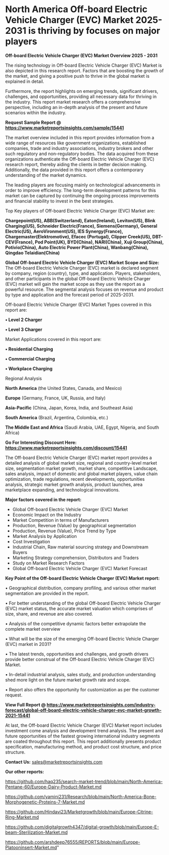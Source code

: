 # North America Off-board Electric Vehicle Charger (EVC) Market 2025-2031 is thriving by focuses on major players

<Strong> Off-board Electric Vehicle Charger (EVC) Market Overview 2025 - 2031</strong>

The rising technology in Off-board Electric Vehicle Charger (EVC) Market is also depicted in this research report. Factors that are boosting the growth of the market, and giving a positive push to thrive in the global market is explained in detail.

Furthermore, the report highlights on emerging trends, significant drivers, challenges, and opportunities, providing all necessary data for thriving in the industry. This report market research offers a comprehensive perspective, including an in-depth analysis of the present and future scenarios within the industry.

<strong>Request Sample Report @ <a href=https://www.marketreportsinsights.com/sample/15441>https://www.marketreportsinsights.com/sample/15441</a></strong>

The market overview included in this report provides information from a wide range of resources like government organizations, established companies, trade and industry associations, industry brokers and other such regulatory and non-regulatory bodies. The data acquired from these organizations authenticate the Off-board Electric Vehicle Charger (EVC) research report, thereby aiding the clients in better decision making. Additionally, the data provided in this report offers a contemporary understanding of the market dynamics.

The leading players are focusing mainly on technological advancements in order to improve efficiency. The long-term development patterns for this market can be captured by continuing the ongoing process improvements and financial stability to invest in the best strategies.

Top Key players of Off-board Electric Vehicle Charger (EVC) Market are:

<strong>Chargepoint(US), ABB(Switzerland), Eaton(Ireland), Leviton(US), Blink Charging(US), Schneider Electric(France), Siemens(Germany), General Electric(US), AeroVironment(US), IES Synergy(France), Chargemaster(Elektromotive), Efacec (Portugal), Clipper Creek(US), DBT-CEV(France), Pod Point(UK), BYD(China), NARI(China), Xuji Group(China), Potivio(China), Auto Electric Power Plant(China), Wanbang(China), Qingdao Telaidian(China)</strong>

<strong><b>Global Off-board Electric Vehicle Charger (EVC) Market Scope and Size:</b></strong>
The Off-board Electric Vehicle Charger (EVC) market is declared segment by company, region (country), type, and application. Players, stakeholders, and other participants in the global Off-board Electric Vehicle Charger (EVC) market will gain the market scope as they use the report as a powerful resource. The segmental analysis focuses on revenue and product by type and application and the forecast period of 2025-2031.

Off-board Electric Vehicle Charger (EVC) Market Types covered in this report are:

<strong>• Level 2 Charger

• Level 3 Charger</strong>

Market Applications covered in this report are:

<strong>• Residential Charging

• Commercial Charging

• Workplace Charging</strong> 

Regional Analysis

<strong>North America</strong> (the United States, Canada, and Mexico)

<strong>Europe</strong> (Germany, France, UK, Russia, and Italy)

<strong>Asia-Pacific</strong> (China, Japan, Korea, India, and Southeast Asia)

<strong>South America</strong> (Brazil, Argentina, Colombia, etc.)

<strong>The Middle East and Africa</strong> (Saudi Arabia, UAE, Egypt, Nigeria, and South Africa)

<strong>Go For Interesting Discount Here: <a href=https://www.marketreportsinsights.com/discount/15441>https://www.marketreportsinsights.com/discount/15441</a></strong>

The Off-board Electric Vehicle Charger (EVC) market report provides a detailed analysis of global market size, regional and country-level market size, segmentation market growth, market share, competitive Landscape, sales analysis, impact of domestic and global market players, value chain optimization, trade regulations, recent developments, opportunities analysis, strategic market growth analysis, product launches, area marketplace expanding, and technological innovations.

<strong><b>Major factors covered in the report:</b></strong>
<ul>
  <li>Global Off-board Electric Vehicle Charger (EVC) Market </li>
  <li>Economic Impact on the Industry</li>
  <li>Market Competition in terms of Manufacturers</li>
  <li>Production, Revenue (Value) by geographical segmentation</li>
  <li>Production, Revenue (Value), Price Trend by Type</li>
  <li>Market Analysis by Application</li>
  <li>Cost Investigation</li>
  <li>Industrial Chain, Raw material sourcing strategy and Downstream Buyers</li>
  <li>Marketing Strategy comprehension, Distributors and Traders</li>
  <li>Study on Market Research Factors</li>
  <li>Global Off-board Electric Vehicle Charger (EVC) Market Forecast</li>
</ul>

<strong><b>Key Point of the Off-board Electric Vehicle Charger (EVC) Market report:</b></strong>

• Geographical distribution, company profiling, and various other market segmentation are provided in the report.

• For better understanding of the global Off-board Electric Vehicle Charger (EVC) market status, the accurate market valuation which comprises of size, share, and revenue are also covered.

• Analysis of the competitive dynamic factors better extrapolate the complete market overview

• What will be the size of the emerging Off-board Electric Vehicle Charger (EVC) market in 2031?

• The latest trends, opportunities and challenges, and growth drivers provide better construal of the Off-board Electric Vehicle Charger (EVC) Market.

• In-detail industrial analysis, sales study, and production understanding shed more light on the future market growth rate and scope.

• Report also offers the opportunity for customization as per the customer request.

<strong><b>View Full Report @ <a href=https://www.marketreportsinsights.com/industry-forecast/global-off-board-electric-vehicle-charger-evc-market-growth-2021-15441>https://www.marketreportsinsights.com/industry-forecast/global-off-board-electric-vehicle-charger-evc-market-growth-2021-15441</a></b></strong>


At last, the Off-board Electric Vehicle Charger (EVC) Market report includes investment come analysis and development trend analysis. The present and future opportunities of the fastest growing international industry segments are coated throughout this report. This report additionally presents product specification, manufacturing method, and product cost structure, and price structure.

<strong>Contact Us:</strong>
sales@marketreportsinsights.com

<strong>Our other reports:</strong>

<a href=https://github.com/haq235/search-market-trend/blob/main/North-America-Pentane-60/Europe-Dairy-Product-Market.md>https://github.com/haq235/search-market-trend/blob/main/North-America-Pentane-60/Europe-Dairy-Product-Market.md</a>

<a href=https://github.com/yamini231/Research/blob/main/North-America-Bone-Morphogenetic-Proteins-7-Market.md>https://github.com/yamini231/Research/blob/main/North-America-Bone-Morphogenetic-Proteins-7-Market.md</a>

<a href=https://github.com/Hindavi23/Marketgrowth/blob/main/Europe-Citrine-Ring-Market.md>https://github.com/Hindavi23/Marketgrowth/blob/main/Europe-Citrine-Ring-Market.md</a>

<a href=https://github.com/digitalgrowth4347/digital-growth/blob/main/Europe-E-beam-Sterilization-Market.md>https://github.com/digitalgrowth4347/digital-growth/blob/main/Europe-E-beam-Sterilization-Market.md</a>

<a href=https://github.com/arshdeep76555/REPORTS/blob/main/Europe-Platooninsert-Market.md>https://github.com/arshdeep76555/REPORTS/blob/main/Europe-Platooninsert-Market.md</a>"

